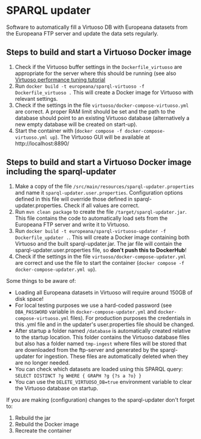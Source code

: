 # SPARQL updater
Software to automatically fill a Virtuoso DB with Europeana datasets from the Europeana FTP server and update the data
sets regularly.

## Steps to build and start a Virtuoso Docker image
1. Check if the Virtuoso buffer settings in the `Dockerfile_virtuoso` are appropriate for the server where this should 
   be running (see also [Virtuoso performance tuning tutorial](https://vos.openlinksw.com/owiki/wiki/VOS/VirtRDFPerformanceTuning#General%20Memory%20Usage%20Settings)
2. Run `docker build -t europeana/sparql-virtuoso -f Dockerfile_virtuoso .` This will create a Docker image for Virtuoso
   with relevant settings.
3. Check if the settings in the file `virtuoso/docker-compose-virtuoso.yml` are correct. A proper RAM limit should be set
   and the path to the database should point to an existing Virtuoso database (alternatively a new empty database will
   be created on start-up).
4. Start the container with (`docker compose -f docker-compose-virtuoso.yml up`). The Virtuoso GUI will be available at 
   http://localhost:8890/

## Steps to build and start a Virtuoso Docker image including the sparql-updater
1. Make a copy of the file `/src/main/resources/sparql-updater.properties` and name it `sparql-updater.user.properties`.
   Configuration options defined in this file will override those defined in sparql-updater.properties. Check if all
   values are correct.
2. Run `mvn clean package` to create the file `/target/sparql-updater.jar`.
   This file contains the code to automatically load sets from the Europeana FTP server and write it to Virtuoso.
3. Run `docker build -t europeana/sparql-virtuoso-updater -f Dockerfile_updater .`. This  will create a Docker image 
   containing both Virtuoso and the built sparql-updater.jar. The jar file will contain the sparql-updater.user.properties 
   file, so <b>don't push this to DockerHub</b>!
4. Check if the settings in the file `virtuoso/docker-compose-updater.yml` are correct and use the file to start the
   container (`docker compose -f docker-compose-updater.yml up`).

Some things to be aware of:
* Loading all Europeana datasets in Virtuoso will require around 150GB of disk space!
* For local testing purposes we use a hard-coded password (see `DBA_PASSWORD` variable in `docker-compose-updater.yml` 
  and `docker-compose-virtuoso.yml` files). For production purposes the credentials in this .yml file and in the 
  updater's user.properties file should be changed.
* After startup a folder named `/database` is automatically created relative to the startup location. This folder contains
  the Virtuoso database files but also has a folder named `tmp-ingest` where files will be stored that are downloaded from
  the ftp-server and generated by the sparql-updater for ingestion. These files are automatically deleted when they are 
  no longer needed.
* You can check which datasets are loaded using this SPARQL query: `SELECT DISTINCT ?g WHERE { GRAPH ?g {?s a ?o} }`
* You can use the `DELETE_VIRTUOSO_DB=true` environment variable to clear the Virtuoso database on startup.

If you are making (configuration) changes to the sparql-updater don't forget to:
 1. Rebuild the jar
 2. Rebuild the Docker image
 3. Recreate the container


